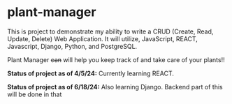 # plant-manager

This is project to demonstrate my ability to write a CRUD (Create, Read, Update, Delete) Web Application. It will utilize, JavaScript, REACT, Javascript, Django, Python, and PostgreSQL.

Plant Manager ~~can~~ will help you keep track of and take care of your plants!!

**Status of project as of 4/5/24:** Currently learning REACT.

**Status of project as of 6/18/24:** Also learning Django. Backend part of this will be done in that